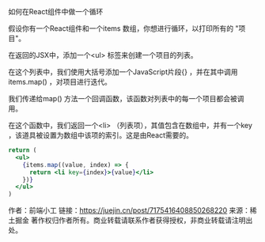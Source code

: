如何在React组件中做一个循环

假设你有一个React组件和一个items 数组，你想进行循环，以打印所有的 "项目"。

在返回的JSX中，添加一个\<ul> 标签来创建一个项目的列表。

在这个列表中，我们使用大括号添加一个JavaScript片段{} ，并在其中调用items.map() ，对项目进行迭代。

我们传递给map() 方法一个回调函数，该函数对列表中的每一个项目都会被调用。

在这个函数中，我们返回一个\<li> （列表项），其值包含在数组中，并有一个key ，该道具被设置为数组中该项的索引。这是由React需要的。

```jsx
return (
  <ul>
    {items.map((value, index) => {
      return <li key={index}>{value}</li>
    })}
  </ul>
)
```
作者：前端小工
链接：https://juejin.cn/post/7175416408850268220
来源：稀土掘金
著作权归作者所有。商业转载请联系作者获得授权，非商业转载请注明出处。
